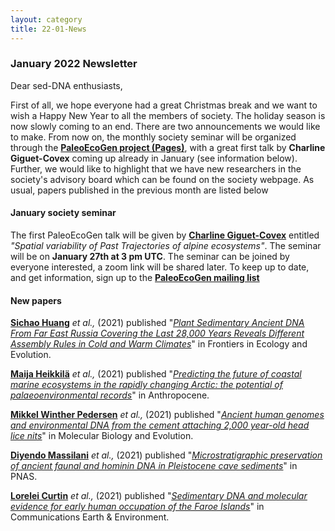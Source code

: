 ```yaml
---
layout: category
title: 22-01-News
---
```


<div class="section">
<h3 class="section-title underline">January 2022 Newsletter</h3>
</div>


<p>Dear sed-DNA enthusiasts,</p>

<div class="intro">
<p>First of all, we hope everyone had a great Christmas break and we want to wish a Happy New Year to all the members of society. The holiday season is now slowly coming to an end. There are two announcements we would like to make. From now on, the monthly society seminar will be organized through the  <a href="https://pastglobalchanges.org/science/wg/paleoecogen" target="_blank"><b> PaleoEcoGen project (Pages)</b></a>, with a great first talk by <b>Charline Giguet-Covex</b> coming up already in January (see information below). Further, we would like to highlight that we have new researchers in the society's advisory board which can be found on the society webpage. As usual, papers published in the previous month are listed below</p>

<div class="intro">
<h4 class="section-title underline">January society seminar</h4>
<p>The first PaleoEcoGen talk will be given by <a href="https://scholar.google.fr/citations?user=AN0gYZIAAAAJ&hl=en&oi=ao" target="_blank"><b>Charline Giguet-Covex</b></a> entitled <i> "Spatial variability of Past Trajectories of alpine ecosystems"</i>. The seminar will be on <b>January 27th at 3 pm UTC</b>. The seminar can be joined by everyone interested, a zoom link will be shared later. To keep up to date, and get information, sign up to the <a href="https://listserv.unibe.ch/mailman/listinfo/paleoecogen.pages" target="_blank"><b>PaleoEcoGen mailing list</b></a>

<div class="intro">
<h4 class="section-title underline">New papers</h4>

<p><a href="https://www.researchgate.net/profile/Sichao-Huang" target="_blank"><b>Sichao Huang</b></a> <i>et al.,</i> (2021) published "<a href="https://doi.org/10.3389/fevo.2021.763747" target="_blank"><u><i>Plant Sedimentary Ancient DNA From Far East Russia Covering the Last 28,000 Years Reveals Different Assembly Rules in Cold and Warm Climates</i></u></a>" in Frontiers in Ecology and Evolution.</p>

<p><a href="https://researchportal.helsinki.fi/en/persons/maija-heikkil%C3%A4" target="_blank"><b>Maija Heikkilä</b></a> <i>et al.,</i> (2021) published "<a href="https://doi.org/10.1016/j.ancene.2021.100319" target="_blank"><u><i>Predicting the future of coastal marine ecosystems in the rapidly changing Arctic: the potential of palaeoenvironmental records</i></u></a>" in Anthropocene.</p>

<p><a href="https://globe.ku.dk/staff-list/?pure=en/persons/289258" target="_blank"><b>Mikkel Winther Pedersen</b></a> <i>et al.,</i> (2021) published "<a href=" https://doi.org/10.1093/molbev/msab351" target="_blank"><u><i>Ancient human genomes and environmental DNA from the cement attaching 2,000 year-old head lice nits</i></u></a>" in Molecular Biology and Evolution.</p>

<p><a href="https://www.researchgate.net/profile/Diyendo-Massilani" target="_blank"><b>Diyendo Massilani</b></a> <i>et al.,</i> (2021) published "<a href=" https://doi.org/10.1073/pnas.2113666118" target="_blank"><u><i>Microstratigraphic preservation of ancient faunal and hominin DNA in Pleistocene cave sediments</i></u></a>" in PNAS.</p>

<p><a href="https://loreleicurtin.com" target="_blank"><b>Lorelei Curtin</b></a> <i>et al.,</i> (2021) published "<a href=" https://doi.org/10.1038/s43247-021-00318-0" target="_blank"><u><i>Sedimentary DNA and molecular evidence for early human occupation of the Faroe Islands</i></u></a>" in Communications Earth & Environment.</p>
<br>
